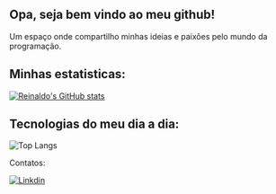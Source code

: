 
## Opa, seja bem vindo ao meu github!

Um espaço onde compartilho minhas ideias e paixões pelo mundo da programação.

## Minhas estatisticas: 
[![Reinaldo's GitHub stats](https://github-readme-stats.vercel.app/api?username=rhmestudante&locale=pt-br&theme=transparent)](https://github.com/anuraghazra/github-readme-stats)

## Tecnologias do meu dia a dia: 
![Top Langs](https://github-readme-stats.vercel.app/api/top-langs/?username=rhmestudante&locale=pt-br&theme=transparent)






Contatos: 

[![Linkdin](https://img.shields.io/badge/LinkedIn-0077B5?style=for-the-badge&logo=linkedin&logoColor=white)](https://www.linkedin.com/in/reinaldo-henrique-morais)
